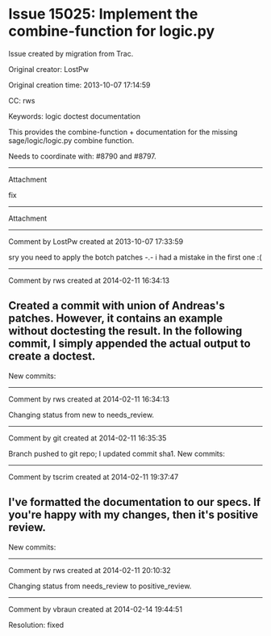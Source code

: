 # Issue 15025: Implement the combine-function for logic.py

Issue created by migration from Trac.

Original creator: LostPw

Original creation time: 2013-10-07 17:14:59

CC:  rws

Keywords: logic doctest documentation

This provides the combine-function + documentation for the missing sage/logic/logic.py combine function.

Needs to coordinate with: #8790 and #8797.


---

Attachment

fix


---

Attachment


---

Comment by LostPw created at 2013-10-07 17:33:59

sry you need to apply the botch patches -.- i had a mistake in the first one :(


---

Comment by rws created at 2014-02-11 16:34:13

Created a commit with union of Andreas's patches. However, it contains an example without doctesting the result. In the following commit, I simply appended the actual output to create a doctest.
----
New commits:


---

Comment by rws created at 2014-02-11 16:34:13

Changing status from new to needs_review.


---

Comment by git created at 2014-02-11 16:35:35

Branch pushed to git repo; I updated commit sha1. New commits:


---

Comment by tscrim created at 2014-02-11 19:37:47

I've formatted the documentation to our specs. If you're happy with my changes, then it's positive review.
----
New commits:


---

Comment by rws created at 2014-02-11 20:10:32

Changing status from needs_review to positive_review.


---

Comment by vbraun created at 2014-02-14 19:44:51

Resolution: fixed
